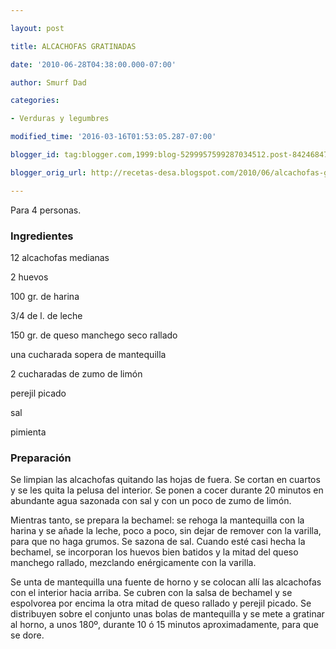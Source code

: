 ```yaml
---

layout: post

title: ALCACHOFAS GRATINADAS

date: '2010-06-28T04:38:00.000-07:00'

author: Smurf Dad

categories:

- Verduras y legumbres

modified_time: '2016-03-16T01:53:05.287-07:00'

blogger_id: tag:blogger.com,1999:blog-5299957599287034512.post-8424684781949423795

blogger_orig_url: http://recetas-desa.blogspot.com/2010/06/alcachofas-gratinadas.html

---
```


Para 4 personas.

<h3>Ingredientes</h3>

12 alcachofas medianas

2 huevos

100 gr. de harina

3/4 de l. de leche

150 gr. de queso manchego seco rallado

una cucharada sopera de mantequilla

2 cucharadas de zumo de limón

perejil picado

sal

pimienta

<h3>Preparación</h3>

Se limpian las alcachofas quitando las hojas de fuera. Se cortan en cuartos y se les quita la pelusa del interior. Se ponen a cocer durante 20 minutos en abundante agua sazonada con sal y con un poco de zumo de limón.

Mientras tanto, se prepara la bechamel: se rehoga la mantequilla con la harina y se añade la leche, poco a poco, sin dejar de remover con la varilla, para que no haga grumos. Se sazona de sal. Cuando esté casi hecha la bechamel, se incorporan los huevos bien batidos y la mitad del queso manchego rallado, mezclando enérgicamente con la varilla.

Se unta de mantequilla una fuente de horno y se colocan allí las alcachofas con el interior hacia arriba. Se cubren con la salsa de bechamel y se espolvorea por encima la otra mitad de queso rallado y perejil picado. Se distribuyen sobre el conjunto unas bolas de mantequilla y se mete a gratinar al horno, a unos 180º, durante 10 ó 15 minutos aproximadamente, para que se dore.